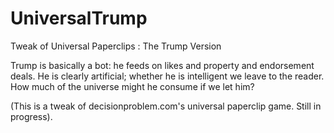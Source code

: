 # UniversalTrump
Tweak of Universal Paperclips : The Trump Version


Trump is basically a bot: he feeds on likes and property and endorsement deals. He is clearly artificial; whether he is intelligent we leave to the reader. How much of the universe might he consume if we let him?

(This is a tweak of decisionproblem.com's universal paperclip game. Still in progress).
